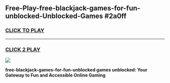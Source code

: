 
## Free-Play-free-blackjack-games-for-fun-unblocked-Unblocked-Games #2a0ff
<h3>
<a href="https://news.freeplayer.one?title=free-blackjack-games-for-fun-unblocked&ref=8M">CLICK TO PLAY</a></h3>
<hr>

<h3>
<a href="https://news.freeplayer.one?title=free-blackjack-games-for-fun-unblocked&ref=8M">CLICK 2 PLAY</a>
  
</h3>

<a href="https://news.freeplayer.one?title=free-blackjack-games-for-fun-unblocked&ref=8M"><img src="https://clearcache.store/games.png"></a>


**free-blackjack-games-for-fun-unblocked games unblocked: Your Gateway to Fun and Accessible Online Gaming**
